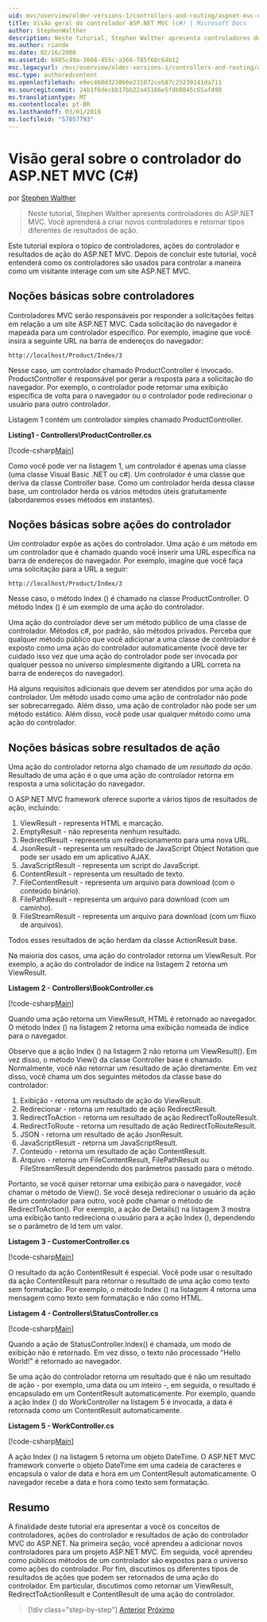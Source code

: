 ```yaml
---
uid: mvc/overview/older-versions-1/controllers-and-routing/aspnet-mvc-controllers-overview-cs
title: Visão geral do controlador ASP.NET MVC (c#) | Microsoft Docs
author: StephenWalther
description: Neste tutorial, Stephen Walther apresenta controladores do ASP.NET MVC. Você aprenderá a criar novos controladores e retornar tipos diferentes de res de ação...
ms.author: riande
ms.date: 02/16/2008
ms.assetid: b985c49a-3668-455c-a366-f85f6bc64b12
msc.legacyurl: /mvc/overview/older-versions-1/controllers-and-routing/aspnet-mvc-controllers-overview-cs
msc.type: authoredcontent
ms.openlocfilehash: e9ec460d323866e231072ce587c25239141da711
ms.sourcegitcommit: 24b1f6decbb17bb22a45166e5fdb0845c65af498
ms.translationtype: MT
ms.contentlocale: pt-BR
ms.lasthandoff: 03/01/2019
ms.locfileid: "57057793"
---
```

<a name="aspnet-mvc-controller-overview-c"></a>Visão geral sobre o controlador do ASP.NET MVC (C#)
====================
por [Stephen Walther](https://github.com/StephenWalther)

> Neste tutorial, Stephen Walther apresenta controladores do ASP.NET MVC. Você aprenderá a criar novos controladores e retornar tipos diferentes de resultados de ação.


Este tutorial explora o tópico de controladores, ações do controlador e resultados de ação do ASP.NET MVC. Depois de concluir este tutorial, você entenderá como os controladores são usados para controlar a maneira como um visitante interage com um site ASP.NET MVC.

## <a name="understanding-controllers"></a>Noções básicas sobre controladores

Controladores MVC serão responsáveis por responder a solicitações feitas em relação a um site ASP.NET MVC. Cada solicitação do navegador é mapeada para um controlador específico. Por exemplo, imagine que você insira a seguinte URL na barra de endereços do navegador:

`http://localhost/Product/Index/3`

Nesse caso, um controlador chamado ProductController é invocado. ProductController é responsável por gerar a resposta para a solicitação do navegador. Por exemplo, o controlador pode retornar uma exibição específica de volta para o navegador ou o controlador pode redirecionar o usuário para outro controlador.

Listagem 1 contém um controlador simples chamado ProductController.

**Listing1 - Controllers\ProductController.cs**

[!code-csharp[Main](aspnet-mvc-controllers-overview-cs/samples/sample1.cs)]

Como você pode ver na listagem 1, um controlador é apenas uma classe (uma classe Visual Basic .NET ou c#). Um controlador é uma classe que deriva da classe Controller base. Como um controlador herda dessa classe base, um controlador herda os vários métodos úteis gratuitamente (abordaremos esses métodos em instantes).

## <a name="understanding-controller-actions"></a>Noções básicas sobre ações do controlador

Um controlador expõe as ações do controlador. Uma ação é um método em um controlador que é chamado quando você inserir uma URL específica na barra de endereços do navegador. Por exemplo, imagine que você faça uma solicitação para a URL a seguir:

`http://localhost/Product/Index/3`

Nesse caso, o método Index () é chamado na classe ProductController. O método Index () é um exemplo de uma ação do controlador.

Uma ação do controlador deve ser um método público de uma classe de controlador. Métodos c#, por padrão, são métodos privados. Perceba que qualquer método público que você adicionar a uma classe de controlador é exposto como uma ação do controlador automaticamente (você deve ter cuidado isso vez que uma ação do controlador pode ser invocada por qualquer pessoa no universo simplesmente digitando a URL correta na barra de endereços do navegador).

Há alguns requisitos adicionais que devem ser atendidos por uma ação do controlador. Um método usado como uma ação de controlador não pode ser sobrecarregado. Além disso, uma ação de controlador não pode ser um método estático. Além disso, você pode usar qualquer método como uma ação do controlador.

## <a name="understanding-action-results"></a>Noções básicas sobre resultados de ação

Uma ação do controlador retorna algo chamado de um *resultado da ação*. Resultado de uma ação é o que uma ação do controlador retorna em resposta a uma solicitação do navegador.

O ASP.NET MVC framework oferece suporte a vários tipos de resultados de ação, incluindo:

1. ViewResult - representa HTML e marcação.
2. EmptyResult - não representa nenhum resultado.
3. RedirectResult - representa um redirecionamento para uma nova URL.
4. JsonResult - representa um resultado de JavaScript Object Notation que pode ser usado em um aplicativo AJAX.
5. JavaScriptResult - representa um script do JavaScript.
6. ContentResult - representa um resultado de texto.
7. FileContentResult - representa um arquivo para download (com o conteúdo binário).
8. FilePathResult - representa um arquivo para download (com um caminho).
9. FileStreamResult - representa um arquivo para download (com um fluxo de arquivos).

Todos esses resultados de ação herdam da classe ActionResult base.

Na maioria dos casos, uma ação do controlador retorna um ViewResult. Por exemplo, a ação do controlador de índice na listagem 2 retorna um ViewResult.

**Listagem 2 - Controllers\BookController.cs**

[!code-csharp[Main](aspnet-mvc-controllers-overview-cs/samples/sample2.cs)]

Quando uma ação retorna um ViewResult, HTML é retornado ao navegador. O método Index () na listagem 2 retorna uma exibição nomeada de índice para o navegador.

Observe que a ação Index () na listagem 2 não retorna um ViewResult(). Em vez disso, o método View() da classe Controller base é chamado. Normalmente, você não retornar um resultado de ação diretamente. Em vez disso, você chama um dos seguintes métodos da classe base do controlador:

1. Exibição - retorna um resultado de ação do ViewResult.
2. Redirecionar - retorna um resultado de ação RedirectResult.
3. RedirectToAction - retorna um resultado de ação RedirectToRouteResult.
4. RedirectToRoute - retorna um resultado de ação RedirectToRouteResult.
5. JSON - retorna um resultado de ação JsonResult.
6. JavaScriptResult - retorna um JavaScriptResult.
7. Conteúdo - retorna um resultado de ação ContentResult.
8. Arquivo - retorna um FileContentResult, FilePathResult ou FileStreamResult dependendo dos parâmetros passado para o método.

Portanto, se você quiser retornar uma exibição para o navegador, você chamar o método de View(). Se você deseja redirecionar o usuário da ação de um controlador para outro, você pode chamar o método de RedirectToAction(). Por exemplo, a ação de Details() na listagem 3 mostra uma exibição tanto redireciona o usuário para a ação Index (), dependendo se o parâmetro de Id tem um valor.

**Listagem 3 - CustomerController.cs**

[!code-csharp[Main](aspnet-mvc-controllers-overview-cs/samples/sample3.cs)]

O resultado da ação ContentResult é especial. Você pode usar o resultado da ação ContentResult para retornar o resultado de uma ação como texto sem formatação. Por exemplo, o método Index () na listagem 4 retorna uma mensagem como texto sem formatação e não como HTML.

**Listagem 4 - Controllers\StatusController.cs**

[!code-csharp[Main](aspnet-mvc-controllers-overview-cs/samples/sample4.cs)]

Quando a ação de StatusController.Index() é chamada, um modo de exibição não é retornado. Em vez disso, o texto não processado "Hello World!" é retornado ao navegador.

Se uma ação do controlador retorna um resultado que é não um resultado de ação - por exemplo, uma data ou um inteiro -, em seguida, o resultado é encapsulado em um ContentResult automaticamente. Por exemplo, quando a ação Index () do WorkController na listagem 5 é invocada, a data é retornada como um ContentResult automaticamente.

**Listagem 5 - WorkController.cs**

[!code-csharp[Main](aspnet-mvc-controllers-overview-cs/samples/sample5.cs)]

A ação Index () na listagem 5 retorna um objeto DateTime. O ASP.NET MVC framework converte o objeto DateTime em uma cadeia de caracteres e encapsula o valor de data e hora em um ContentResult automaticamente. O navegador recebe a data e hora como texto sem formatação.

## <a name="summary"></a>Resumo

A finalidade deste tutorial era apresentar a você os conceitos de controladores, ações do controlador e resultados de ação do controlador MVC do ASP.NET. Na primeira seção, você aprendeu a adicionar novos controladores para um projeto ASP.NET MVC. Em seguida, você aprendeu como públicos métodos de um controlador são expostos para o universo como ações do controlador. Por fim, discutimos os diferentes tipos de resultados de ações que podem ser retornados de uma ação do controlador. Em particular, discutimos como retornar um ViewResult, RedirectToActionResult e ContentResult de uma ação do controlador.

> [!div class="step-by-step"]
> [Anterior](creating-an-action-vb.md)
> [Próximo](creating-custom-routes-cs.md)

